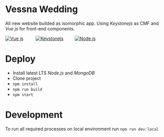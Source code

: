 # Vessna Wedding

All new website builded as isomorphic app. Using _Keystonejs_ as CMF and _Vue js_ for front-end components.

[![Vue js](https://image.ibb.co/jYMzWw/vuejs.png)](https://vuejs.org/v2/guide/)&nbsp;&nbsp;&nbsp;&nbsp;&nbsp;&nbsp;&nbsp;&nbsp;&nbsp;&nbsp;[![Keystonejs](https://image.ibb.co/cZN6Bw/keystonejs.png)](http://keystonejs.com/docs/)&nbsp;&nbsp;&nbsp;&nbsp;&nbsp;&nbsp;&nbsp;&nbsp;&nbsp;[![Node.js](https://image.ibb.co/g4FhjG/nodejs.png)](https://nodejs.org/en/docs/)

# Deploy

  - Install latest LTS _Node.js_ and _MongoDB_
  - Clone project
  - `npm install`
  - `npm run build`
  - `npm start`

# Development

To run all required processes on local environment run `npm run dev:local`
